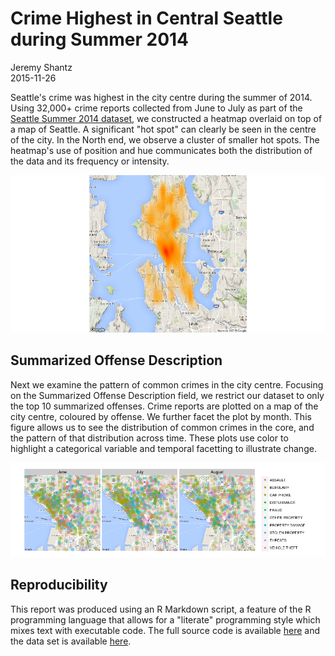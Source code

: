 # Crime Highest in Central Seattle during Summer 2014
Jeremy Shantz  
2015-11-26  

Seattle's crime was highest in the city centre during the summer of 2014. Using 32,000+ crime reports collected from June to July as part of the [Seattle Summer 2014 dataset](https://github.com/uwescience/datasci_course_materials/blob/master/assignment6/seattle_incidents_summer_2014.csv?raw=true), we constructed a heatmap overlaid on top of a map of Seattle. A significant "hot spot" can clearly be seen in the centre of the city. In the North end, we observe a cluster of smaller hot spots. The heatmap's use of position and hue communicates both the distribution of the data and its frequency or intensity.

![Fig 1. Seattle Crime Heatmap, Summer 2014](crime_files/figure-html/unnamed-chunk-1-1.png) 

## Summarized Offense Description

Next we examine the pattern of common crimes in the city centre. Focusing on the Summarized Offense Description field, we restrict our dataset to only the top 10 summarized offenses. Crime reports are plotted on a map of the city centre, coloured by offense. We further facet the plot by month. This figure allows us to see the distribution of common crimes in the core, and the pattern of that distribution across time. These plots use color to highlight a categorical variable and temporal facetting to illustrate change.

![Fig 2. Seattle Top Crimes Monthly, Summer 2014](crime_files/figure-html/unnamed-chunk-2-1.png) 

## Reproducibility

This report was produced using an R Markdown script, a feature of the R programming language that allows for a "literate" programming style which mixes text with executable code. The full source code is available [here](https://github.com/jeremyshantz/seattle-crime-analytics/raw/master/crime.Rmd) and the data set is available [here](https://github.com/uwescience/datasci_course_materials/blob/master/assignment6/seattle_incidents_summer_2014.csv?raw=true).
